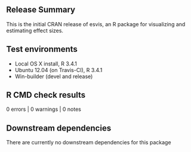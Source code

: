 ## Release Summary

This is the initial CRAN release of esvis, an R package for visualizing and estimating effect sizes.

## Test environments
* Local OS X install, R 3.4.1
* Ubuntu 12.04 (on Travis-CI), R 3.4.1
* Win-builder (devel and release)

## R CMD check results

0 errors | 0 warnings | 0 notes

## Downstream dependencies

There are currently no downstream dependencies for this package